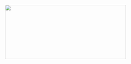 

<!--
### Hi there 👋
**GrayKemy/graykemy** is a ✨ _special_ ✨ repository because its `README.md` (this file) appears on your GitHub profile.

Here are some ideas to get you started:

- 🔭 I’m currently working on ...
- 🌱 I’m currently learning ...
- 👯 I’m looking to collaborate on ...
- 🤔 I’m looking for help with ...
- 💬 Ask me about ...
- 📫 How to reach me: ...
- 😄 Pronouns: ...
- ⚡ Fun fact: ...
-->

<!--
📈 ## Stats Available
## my github stats
## Stats Available
<img width=400 src='https://github-readme-stats.vercel.app/api/top-langs/?username=GrayKemy&theme=algolia&show_icons=true&hide_border=true&layout=compact' />
<img width=400 src='https://github-readme-stats.vercel.app/api?username=GrayKemy&theme=algolia&show_icons=true&hide_border=true&count_private=true' />
<img width=400 src='https://github-readme-streak-stats.herokuapp.com/?user=GrayKemy&theme=algolia&hide_border=true' />

![GrayKemy's Top Languages](https://github-readme-stats.vercel.app/api/top-langs/?username=GrayKemy&theme=algolia&show_icons=true&hide_border=true&layout=compact)

![GrayKemy's Stats](https://github-readme-stats.vercel.app/api?username=GrayKemy&theme=algolia&show_icons=true&hide_border=true&count_private=true)
![GrayKemy's Streak](https://github-readme-streak-stats.herokuapp.com/?user=GrayKemy&theme=algolia&hide_border=true)

https://gh-stats-gen.vercel.app/

<picture>
  <source
    srcset="https://github-readme-stats.vercel.app/api?username=anuraghazra&show_icons=true&theme=dark"
    media="(prefers-color-scheme: dark)"
  />
  <source
    srcset="https://github-readme-stats.vercel.app/api?username=anuraghazra&show_icons=true"
    media="(prefers-color-scheme: light), (prefers-color-scheme: no-preference)"
  />
  <img src="https://github-readme-stats.vercel.app/api?username=anuraghazra&show_icons=true" />
</picture>

![GrayKemy's GitHub stats](https://github-readme-stats.vercel.app/api?username=GrayKemy\&show_icons=true\&show=reviews,discussions_started,discussions_answered,prs_merged,prs_merged_percentage&theme=prussian&show_icons=true&hide_border=true&count_private=true)  

[![Anurag's GitHub stats-Dark](https://github-readme-stats.vercel.app/api?username=anuraghazra&show_icons=true&theme=dark#gh-dark-mode-only)](https://github.com/anuraghazra/github-readme-stats#gh-dark-mode-only)

[![Anurag's GitHub stats-Light](https://github-readme-stats.vercel.app/api?username=anuraghazra&show_icons=true&theme=default#gh-light-mode-only)](https://github.com/anuraghazra/github-readme-stats#gh-light-mode-only)

<img height="180em" width=400 src='https://github-readme-stats.vercel.app/api?username=GrayKemy&theme=prussian&show_icons=true&hide_border=true&count_private=true' />  

![Anurag's GitHub stats](https://github-readme-stats.vercel.app/api?username=GrayKemy&show=reviews,discussions_started,discussions_answered,prs_merged,prs_merged_percentage)

[![Anurag's GitHub stats](https://github-readme-stats.vercel.app/api?username=anuraghazra)](https://github.com/anuraghazra/github-readme-stats)

![Anurag's GitHub stats](https://github-readme-stats.vercel.app/api?username=anuraghazra&hide=contribs,prs)

![Anurag's GitHub stats](https://github-readme-stats.vercel.app/api?username=anuraghazra&show_icons=true)

![Anurag's GitHub stats](https://github-readme-stats.vercel.app/api?username=anuraghazra&show_icons=true&theme=transparent)

<img height="180em" width=400 src='https://github-readme-stats.vercel.app/api?username=GrayKemy&theme=prussian&show_icons=true&hide_border=true&count_private=true&include_all_commits=true' />

![GrayKemy's GitHub stats](https://github-readme-stats.vercel.app/api?username=GrayKemy\&include_all_commits=true&rank_icon=github&theme=prussian&show_icons=true&hide_border=true&count_private=true)

<img width=400 src='https://github-readme-stats.vercel.app/api/top-langs/?username=GrayKemy&theme=prussian&show_icons=true&hide_border=true&layout=compact' />
<img height="180em" width=400 src='https://github-readme-stats.vercel.app/api/top-langs/?username=GrayKemy&theme=prussian&show_icons=true&hide_border=true&count_private=true' />

![Top Langs](https://github-readme-stats.vercel.app/api/top-langs/?username=GrayKemy\&layout=compact&theme=prussian&show_icons=true&hide_border=true&count_private=true)
-->



<img height="180em" width=400 src='https://github-readme-stats.vercel.app/api?username=GrayKemy&rank_icon=github&theme=prussian&show_icons=true&hide_border=true&count_private=true&include_all_commits=true' />









